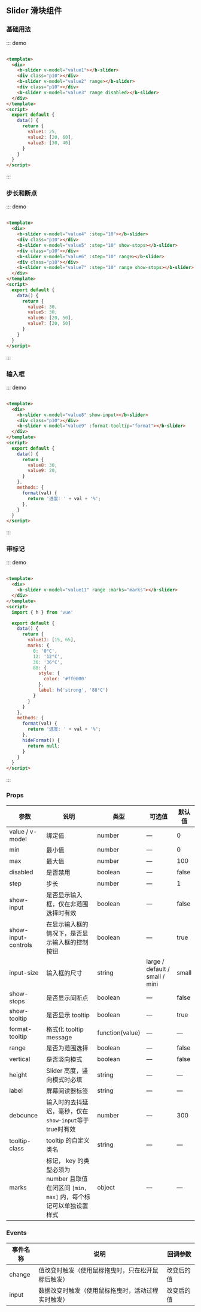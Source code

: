 ## Slider 滑块组件

### 基础用法

::: demo

```html

<template>
  <div>
    <b-slider v-model="value1"></b-slider>
    <div class="p10"></div>
    <b-slider v-model="value2" range></b-slider>
    <div class="p10"></div>
    <b-slider v-model="value3" range disabled></b-slider>
  </div>
</template>
<script>
  export default {
    data() {
      return {
        value1: 25,
        value2: [20, 60],
        value3: [30, 40]
      }
    }
  }
</script>
```

:::

### 步长和断点

::: demo

```html

<template>
  <div>
    <b-slider v-model="value4" :step="10"></b-slider>
    <div class="p10"></div>
    <b-slider v-model="value5" :step="10" show-stops></b-slider>
    <div class="p10"></div>
    <b-slider v-model="value6" :step="10" range></b-slider>
    <div class="p10"></div>
    <b-slider v-model="value7" :step="10" range show-stops></b-slider>
  </div>
</template>
<script>
  export default {
    data() {
      return {
        value4: 30,
        value5: 30,
        value6: [20, 50],
        value7: [20, 50]
      }
    }
  }
</script>
```

:::

### 输入框

::: demo

```html

<template>
  <div>
    <b-slider v-model="value8" show-input></b-slider>
    <div class="p10"></div>
    <b-slider v-model="value9" :format-tooltip="format"></b-slider>
  </div>
</template>
<script>
  export default {
    data() {
      return {
        value8: 30,
        value9: 20,
      }
    },
    methods: {
      format(val) {
        return '进度: ' + val + '%';
      },
    }
  }
</script>
```

:::

### 带标记

::: demo

```html

<template>
  <div>
    <b-slider v-model="value11" range :marks="marks"></b-slider>
  </div>
</template>
<script>
  import { h } from 'vue'

  export default {
    data() {
      return {
        value11: [15, 65],
        marks: {
          0: '0°C',
          12: '12°C',
          36: '36°C',
          88: {
            style: {
              color: '#ff0000'
            },
            label: h('strong', '88°C')
          }
        }
      }
    },
    methods: {
      format(val) {
        return '进度: ' + val + '%';
      },
      hideFormat() {
        return null;
      }
    }
  }
</script>
```

:::

### Props

| 参数      | 说明          | 类型      | 可选值                           | 默认值  |
|---------- |-------------- |---------- |--------------------------------  |-------- |
| value / v-model | 绑定值 | number | — | 0 |
| min | 最小值 | number | — | 0 |
| max | 最大值 | number | — | 100 |
| disabled | 是否禁用 | boolean | — | false |
| step | 步长 | number | — | 1 |
| show-input | 是否显示输入框，仅在非范围选择时有效 | boolean | — | false |
| show-input-controls | 在显示输入框的情况下，是否显示输入框的控制按钮 | boolean | — | true |
| input-size | 输入框的尺寸 | string | large / default / small / mini | small |
| show-stops | 是否显示间断点 | boolean | — | false |
| show-tooltip | 是否显示 tooltip | boolean | — | true |
| format-tooltip | 格式化 tooltip message | function(value) | — | — |
| range | 是否为范围选择 | boolean | — | false |
| vertical | 是否竖向模式 | boolean | — | false |
| height | Slider 高度，竖向模式时必填 | string | — | — |
| label | 屏幕阅读器标签 | string | — | — |
| debounce | 输入时的去抖延迟，毫秒，仅在`show-input`等于true时有效 | number | — | 300 |
| tooltip-class | tooltip 的自定义类名 | string | — | — |
| marks | 标记， key 的类型必须为 number 且取值在闭区间 `[min, max]` 内，每个标记可以单独设置样式 | object | — | — |

### Events

| 事件名称      | 说明    | 回调参数      |
|---------- |-------- |---------- |
| change | 值改变时触发（使用鼠标拖曳时，只在松开鼠标后触发） | 改变后的值 |
| input | 数据改变时触发（使用鼠标拖曳时，活动过程实时触发） | 改变后的值 |
